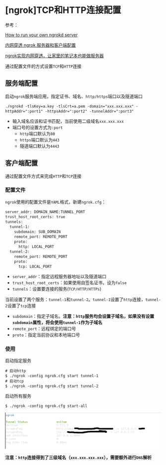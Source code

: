 
# [ngrok]TCP和HTTP连接配置

参考：

[How to run your own ngrokd server](https://github.com/inconshreveable/ngrok/blob/master/docs/SELFHOSTING.md)

[内网穿透 ngrok 服务器和客户端配置](https://xicheng412.github.io/2016/09/27/ngrok-config/)

[ngrok实现内网穿透，让家里的笔记本也能做服务器](https://blog.csdn.net/cece409770352/article/details/87870356)

通过配置文件的方式设置`TCP`和`HTTP`连接

## 服务端配置

启动`ngrok`服务端应用，指定证书、域名、`http/https`端口以及隧道端口

```
./ngrokd -tlsKey=a.key -tlsCrt=a.pem -domain="xxx.xxx.xxx" -httpAddr=":port1" -httpsAddr=":port2" -tunnelAddr=":port3"
```

* 输入域名应该和证书匹配，当前使用二级域名`xxx.xxx.xxx`
* 端口号的设置方式为`:port`
    * `http`端口默认为`80`
    * `https`端口默认为`443`
    * 隧道端口默认为`4443`

## 客户端配置

通过配置文件方式来完成`HTTP`和`TCP`连接

### 配置文件

`ngrok`使用的配置文件是`YAML`格式，新建`ngrok.cfg`：

```
server_addr: DOMAIN_NAME:TUNNEL_PORT
trust_host_root_certs: true
tunnels:
  tunnel-1:
    subdomain: SUB_DOMAIN 
    remote_port: REMOTE_PORT
    proto:
      http: LOCAL_PORT
  tunnel-2:
    remote_port: REMOTE_PORT
    proto:
      tcp: LOCAL_PORT
```

* `server_addr`：指定远程服务器地址以及隧道端口
* `trust_host_root_certs`：如果使用自签名证书，设为`false`
* `tunnels`：设置要连接的服务(`TCP/HTTP/HTTPs`)

当前设置了两个服务：`tunnel-1`和`tunnel-2`。`tunnel-1`设置了`http`连接，`tunnel-2`设置了`tcp`连接

* `subdomain`：指定子域名。**注意：`http`服务均会设置子域名，如果没有设置`subdomain`属性，将会使用`tunnel-1`作为子域名**
* `remote_port`：远程绑定的端口号
* `proto`：指定当前协议和本地端口号

### 使用

启动指定服务

```
# 启动http
$ ./ngrok -config ngrok.cfg start tunnel-1
# 启动tcp
$ ./ngrok -config ngrok.cfg start tunnel-2
```

启动所有服务

```
$ ./ngrok -config ngrok.cfg start-all
```

![](./imgs/ngrok-connect.png)

**注意：`http`连接得到了三级域名（`xxx.xxx.xxx.xxx`），需要额外进行`DNS`解析**